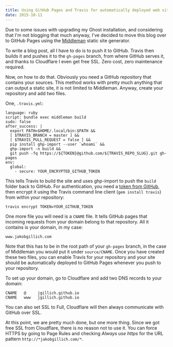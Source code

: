 ```yaml
---
title: Using GitHub Pages and Travis for automatically deployed web sites
date: 2015-10-11
---
```


Due to some issues with upgrading my Ghost installation, and considering that I'm
not blogging that much anyway, I've decided to move this blog over to GitHub Pages
using the [Middleman](https://middlemanapp.com/) static site generator.

To write a blog post, all I have to do is to push it to GitHub. Travis then builds
it and pushes it to the `gh-pages` branch, from where GitHub serves it, and thanks
to Cloudflare I even get free SSL. Zero cost, zero maintenance required.

Now, on how to do that. Obviously you need a GitHub repository that contains your
sources. This method works with pretty much anything that can output a static site,
it is not limited to Middleman. Anyway, create your repository and add two files.

One, `.travis.yml`:

    language: ruby
    script: bundle exec middleman build
    sudo: false
    after_success: |
      export PATH=$HOME/.local/bin:$PATH &&
      [ $TRAVIS_BRANCH = master ] &&
      [ $TRAVIS_PULL_REQUEST = false ] &&
      pip install ghp-import --user `whoami` &&
      ghp-import -n build &&
      git push -fq https://${TOKEN}@github.com/${TRAVIS_REPO_SLUG}.git gh-pages
    env:
      global:
        - secure: YOUR_ENCRYPTED_GITHUB_TOKEN

This tells Travis to build the site and uses ghp-import to push the `build` folder
back to GitHub. For authentication, you need a [token from GitHub](https://github.com/settings/tokens),
then encrypt it using the Travis command line client (`gem install travis`) from
within your repository:

    travis encrypt TOKEN=YOUR_GITHUB_TOKEN

One more file you will need is a `CNAME` file. It tells GitHub pages that incoming requests
from your domain belong to that repository. All it contains is your domain, in my case:

    www.jakobgillich.com

Note that this has to be in the root path of your `gh-pages` branch, in the case
of Middleman you would put it under `source/CNAME`. Once you have created these two
files, you can enable Travis for your repository and your site should be automatically
deployed to GitHub Pages whenever you push to your repository.

To set up your domain, go to Cloudflare and add two DNS records to your domain:

    CNAME   @     jgillich.github.io
    CNAME   www   jgillich.github.io

You can also set SSL to Full, Cloudflare will then always communicate with GitHub
over SSL.

At this point, we are pretty much done, but one more thing.
Since we got free SSL from Cloudflare, there is no reason not to use it.
You can force HTTPS by going to Page Rules and checking
*Always use https* for the URL pattern `http://*jakobgillich.com/*`.
